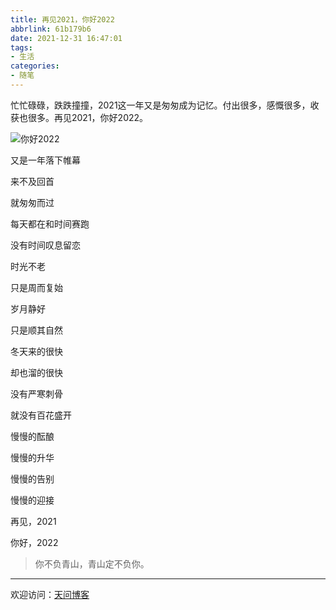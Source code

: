 ```yaml
---
title: 再见2021，你好2022
abbrlink: 61b179b6
date: 2021-12-31 16:47:01
tags:
- 生活
categories:
- 随笔
---
```


忙忙碌碌，跌跌撞撞，2021这一年又是匆匆成为记忆。付出很多，感慨很多，收获也很多。再见2021，你好2022。

![你好2022](https://tiven.cn/static/img/ice-cream-cone-melting-hot-ice-cream-scoop-preview-oc7fu0KC7C40qrKERdlY-.jpg)

[//]: # (<!-- more -->)

又是一年落下帷幕

来不及回首

就匆匆而过

每天都在和时间赛跑

没有时间叹息留恋

时光不老

只是周而复始

岁月静好

只是顺其自然

冬天来的很快

却也溜的很快

没有严寒刺骨

就没有百花盛开

慢慢的酝酿

慢慢的升华

慢慢的告别

慢慢的迎接

再见，2021

你好，2022

>你不负青山，青山定不负你。

---

欢迎访问：[天问博客](https://tiven.cn/p/61b179b6/ "天問博客") 